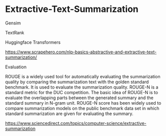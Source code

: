 # Extractive-Text-Summarization

Gensim

TextRank

Huggingface Transformers


https://www.scrapehero.com/nlp-basics-abstractive-and-extractive-text-summarization/




Evaluation

ROUGE is a widely used tool for automatically evaluating the summarization quality by comparing the summarization text with the golden standard benchmark. It is used to evaluate the summarization quality. ROUGE-N is a standard metric for the DUC competition. The basic idea of ROUGE-N is to evaluate the overlapping parts between the generated summary and the standard summary in N-gram unit. ROUGE-N score has been widely used to compare summarization models on the public benchmark data set in which standard summarization are given for evaluating the summary.


https://www.sciencedirect.com/topics/computer-science/extractive-summarization
